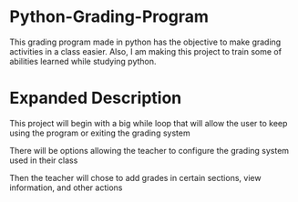 # Python-Grading-Program
This grading program made in python has the objective to make grading activities in a class easier. Also, I am making this project to train some of abilities learned while studying python.

# Expanded Description
This project will begin with a big while loop that will allow the user to keep using the program or exiting the grading system

There will be options allowing the teacher to configure the grading system used in their class

Then the teacher will chose to add grades in certain sections, view information, and other actions

